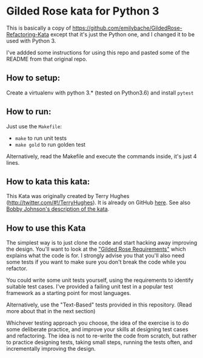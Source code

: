 # Gilded Rose kata for Python 3

This is basically a copy of https://github.com/emilybache/GildedRose-Refactoring-Kata
except that it's just the Python one, and I changed it to be used with Python 3.

I've addded some instructions for using this repo and pasted some of the README
from that original repo.

## How to setup:

Create a virtualenv with python 3.* (tested on Python3.6) and install `pytest`

## How to run:

Just use the `Makefile`:

- `make` to run unit tests
- `make gold` to run golden test

Alternatively, read the Makefile and execute the commands inside, it's just 4
lines.

## How to kata this kata:

This Kata was originally created by Terry Hughes (http://twitter.com/#!/TerryHughes). It is already on GitHub [here](https://github.com/NotMyself/GildedRose). See also [Bobby Johnson's description of the kata](http://iamnotmyself.com/2011/02/13/refactor-this-the-gilded-rose-kata/).

## How to use this Kata

The simplest way is to just clone the code and start hacking away improving the design. You'll want to look at the ["Gilded Rose Requirements"](https://github.com/lurst/gilded_rose_python/blob/master/GildedRoseRequirements.txt) which explains what the code is for. I strongly advise you that you'll also need some tests if you want to make sure you don't break the code while you refactor.

You could write some unit tests yourself, using the requirements to identify suitable test cases. I've provided a failing unit test in a popular test framework as a starting point for most languages.

Alternatively, use the "Text-Based" tests provided in this repository. (Read more about that in the next section)

Whichever testing approach you choose, the idea of the exercise is to do some deliberate practice, and improve your skills at designing test cases and refactoring. The idea is not to re-write the code from scratch, but rather to practice designing tests, taking small steps, running the tests often, and incrementally improving the design.
